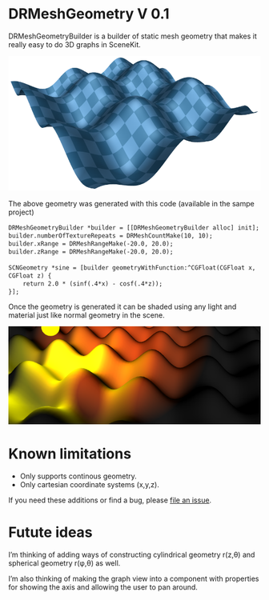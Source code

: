 DRMeshGeometry V 0.1
==============

DRMeshGeometryBuilder is a builder of static mesh geometry that makes it really easy to do 3D graphs in SceneKit.

![An example rendering of a mesh](example.png)

The above geometry was generated with this code (available in the sampe project)

    DRMeshGeometryBuilder *builder = [[DRMeshGeometryBuilder alloc] init];
    builder.numberOfTextureRepeats = DRMeshCountMake(10, 10);
    builder.xRange = DRMeshRangeMake(-20.0, 20.0);
    builder.zRange = DRMeshRangeMake(-20.0, 20.0);
    
    SCNGeometry *sine = [builder geometryWithFunction:^CGFloat(CGFloat x, CGFloat z) {
        return 2.0 * (sinf(.4*x) - cosf(.4*z));
    }];

Once the geometry is generated it can be shaded using any light and material just like normal geometry in the scene.

![Another shading of a sample mesh](light.png)

 
# Known limitations 

 * Only supports continous geometry. 
 * Only cartesian coordinate systems (x,y,z).
 
 
If you need these additions or find a bug, please [file an issue](https://github.com/d-ronnqvist/DRMeshGeometry/issues).

# Futute ideas

I’m thinking of adding ways of constructing cylindrical geometry r(z,θ) and spherical geometry r(φ,θ) as well.

I’m also thinking of making the graph view into a component with properties for showing the axis and allowing the user to pan around.
